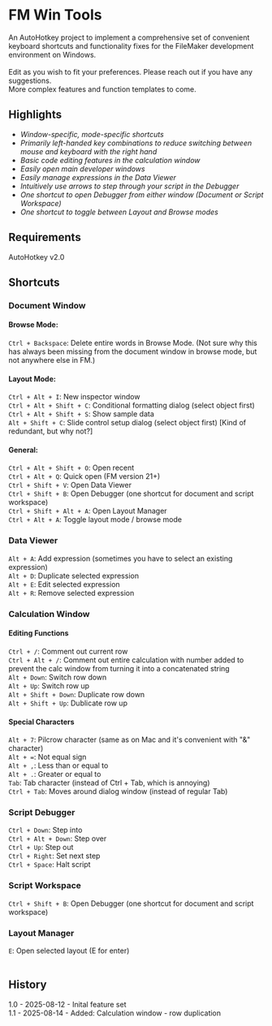 # FM Win Tools

An AutoHotkey project to implement a comprehensive set of convenient keyboard shortcuts and functionality fixes for the FileMaker development environment on Windows.<br>
<br>
Edit as you wish to fit your preferences. Please reach out if you have any suggestions. 
<br>
More complex features and function templates to come. 



## Highlights

* *Window-specific, mode-specific shortcuts*
* *Primarily left-handed key combinations to reduce switching between mouse and keyboard with the right hand*
* *Basic code editing features in the calculation window*
* *Easily open main developer windows*
* *Easily manage expressions in the Data Viewer*
* *Intuitively use arrows to step through your script in the Debugger*
* *One shortcut to open Debugger from either window (Document or Script Workspace)*
* *One shortcut to toggle between Layout and Browse modes*

## Requirements
AutoHotkey v2.0 


## Shortcuts

### Document Window

#### Browse Mode:
`Ctrl + Backspace`: Delete entire words in Browse Mode. (Not sure why this has always been missing from the document window in browse mode, but not anywhere else in FM.)

#### Layout Mode:
`Ctrl + Alt + I`: New inspector window<br>
`Ctrl + Alt + Shift + C`: Conditional formatting dialog (select object first)<br>
`Ctrl + Alt + Shift + S`: Show sample data<br>
`Alt + Shift + C`: Slide control setup dialog (select object first) \[Kind of redundant, but why not?]<br>

#### General:
`Ctrl + Alt + Shift + O`: Open recent<br>
`Ctrl + Alt + Q`: Quick open (FM version 21+)<br>
`Ctrl + Shift + V`: Open Data Viewer<br>
`Ctrl + Shift + B`: Open Debugger (one shortcut for document and script workspace)<br>
`Ctrl + Shift + Alt + A`: Open Layout Manager <br>
`Ctrl + Alt + A`: Toggle layout mode / browse mode <br>

### Data Viewer
`Alt + A`: Add expression (sometimes you have to select an existing expression)<br>
`Alt + D`: Duplicate selected expression<br>
`Alt + E`: Edit selected expression<br>
`Alt + R`: Remove selected expression<br>

### Calculation Window
#### Editing Functions
`Ctrl + /`: Comment out current row<br>
`Ctrl + Alt + /`: Comment out entire calculation with number added to prevent the calc window from turning it into a concatenated string<br>
`Alt + Down`: Switch row down<br>
`Alt + Up`: Switch row up<br>
`Alt + Shift + Down`: Duplicate row down<br>
`Alt + Shift + Up`: Dublicate row up<br>
#### Special Characters
`Alt + 7`: Pilcrow character (same as on Mac and it's convenient with "\&" character)<br>
`Alt + =`: Not equal sign<br>
`Alt + ,`: Less than or equal to<br>
`Alt + .`: Greater or equal to<br>
`Tab`: Tab character (instead of Ctrl + Tab, which is annoying)<br>
`Ctrl + Tab`: Moves around dialog window (instead of regular Tab)<br>

### Script Debugger
`Ctrl + Down`: Step into<br>
`Ctrl + Alt + Down`: Step over<br>
`Ctrl + Up`: Step out<br>
`Ctrl + Right`: Set next step<br>
`Ctrl + Space`: Halt script<br>

### Script Workspace
`Ctrl + Shift + B`: Open Debugger (one shortcut for document and script workspace)<br>

### Layout Manager
`E`: Open selected layout (E for enter)<br>
<br>

## History
1.0 - 2025-08-12 - Inital feature set<br>
1.1 - 2025-08-14 - Added: Calculation window - row duplication 














